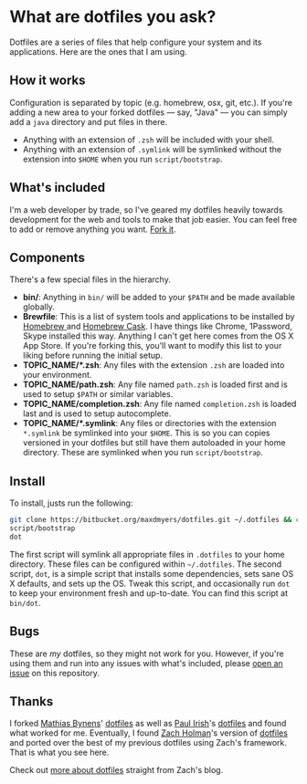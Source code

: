 # What are dotfiles you ask?

Dotfiles are a series of files that help configure your system and its applications. Here are the ones that I am using.

## How it works

Configuration is separated by topic (e.g. homebrew, osx, git, etc.). If you're adding a new area to your
forked dotfiles — say, "Java" — you can simply add a `java` directory and put
files in there.
- Anything with an extension of `.zsh` will be included with your shell.
- Anything with an extension of `.symlink` will be symlinked without the extension into `$HOME` when you run `script/bootstrap`.

## What's included

I'm a web developer by trade, so I've geared my dotfiles heavily towards development for the web and tools to make that job easier. You can feel free to add or remove anything you want.
[Fork it](https://bitbucket.org/maxdmyers/dotfiles/fork).

## Components

There's a few special files in the hierarchy.

- **bin/**: Anything in `bin/` will be added to your `$PATH` and be made
  available globally.
- **Brewfile**: This is a list of system tools and applications to be installed by [Homebrew ](http://brew.sh) and [Homebrew Cask](http://caskroom.io). I have things like Chrome, 1Password, Skype installed this way. Anything I can't get here comes from the OS X App Store. If you're forking this, you'll want to modify this list to your liking before running the initial setup.
- **TOPIC_NAME/\*.zsh**: Any files with the extension `.zsh` are loaded into your
  environment.
- **TOPIC_NAME/path.zsh**: Any file named `path.zsh` is loaded first and is used to  setup `$PATH` or similar variables.
- **TOPIC_NAME/completion.zsh**: Any file named `completion.zsh` is loaded
  last and is used to setup autocomplete.
- **TOPIC_NAME/\*.symlink**: Any files or directories with the extension `*.symlink` be symlinked into your `$HOME`. This is so you can copies versioned in your dotfiles but still have them autoloaded in your home directory. These are symlinked when you run `script/bootstrap`.

## Install

To install, justs run the following:

```sh
git clone https://bitbucket.org/maxdmyers/dotfiles.git ~/.dotfiles && cd ~/.dotfiles
script/bootstrap
dot
```

The first script will symlink all appropriate files in `.dotfiles` to your home directory. These files can be configured within `~/.dotfiles`. The second script, `dot`, is a simple script that installs some dependencies, sets sane OS X defaults, and sets up the OS. Tweak this script, and occasionally run `dot` to keep your environment fresh and up-to-date. You can find this script at `bin/dot`.

## Bugs

These are *my* dotfiles, so they might not work for you. However, if you're using them and run into any issues with what's included, please
[open an issue](https://bitbucket.org/maxdmyers/dotfiles/issues) on this repository.

## Thanks

I forked [Mathias Bynens](http://github.com/mathiasbynens)'
[dotfiles](https://github.com/mathiasbynens/dotfiles) as well as [Paul Irish](http://github.com/paulirish)'s [dotfiles](https://github.com/paulirish/dotfiles) and found what worked for me. Eventually, I found [Zach Holman](http://github.com/holman)'s version of [dotfiles](https://github.com/holman/dotfiles) and ported over the best of my previous dotfiles using Zach's framework. That is what you see here.

Check out [more about dotfiles](http://zachholman.com/2010/08/dotfiles-are-meant-to-be-forked/) straight from Zach's blog.
